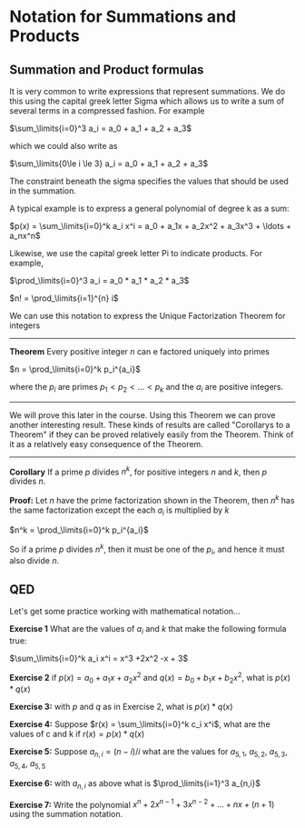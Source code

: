 # Notation for Summations and Products

## Summation and Product formulas
It is very common to write expressions that represent summations. We do this using the capital greek letter Sigma which allows us to write a sum of several terms in a compressed fashion. For example

$\sum_\limits{i=0}^3 a_i  = a_0 + a_1 + a_2 + a_3$

which we could also write as

$\sum_\limits{0\le i \le 3} a_i  = a_0 + a_1 + a_2 + a_3$

The constraint beneath the sigma specifies the values that should be used in the summation.

A typical example is to express a general polynomial of degree k as a sum:

$p(x) = \sum_\limits{i=0}^k a_i x^i = a_0 + a_1x + a_2x^2 + a_3x^3 + \ldots + a_nx^n$

Likewise, we use the capital greek letter Pi to indicate products. For example,

$\prod_\limits{i=0}^3 a_i  = a_0 * a_1 * a_2 * a_3$

$n! = \prod_\limits{i=1}^{n} i$

We can use this notation to express the Unique Factorization Theorem for integers

---

**Theorem** Every positive integer $n$ can e factored uniquely into primes

$n = \prod_\limits{i=0}^k p_i^{a_i}$

where the $p_i$ are primes $p_1\lt p_2\lt \ldots\lt p_k$ and the $a_i$ are positive integers.

---

We will prove this later in the course. Using this Theorem we can prove another interesting result.
These kinds of results are called "Corollarys to a Theorem" if they can be proved relatively easily from
the Theorem. Think of it as a relatively easy consequence of the Theorem.

---

**Corollary** If a prime $p$ divides $n^k$, for positive integers $n$ and $k$, then $p$ divides $n$.

**Proof:** Let $n$ have the prime factorization shown in the Theorem, then $n^k$ has the same factorization
except the each $a_i$ is multiplied by $k$

$n^k =  \prod_\limits{i=0}^k p_i^{a_i}$

So if a prime $p$ divides $n^k$, then it must be one of the $p_i$, and hence it must also divide $n$.

**QED**
---

Let's get some practice working with mathematical notation...

**Exercise 1**
What are the values of $a_i$ and $k$ that make the following formula true:

$\sum_\limits{i=0}^k a_i x^i = x^3 +2x^2 -x + 3$

**Exercise 2**
if $p(x) = a_0+a_1x + a_2x^2$ and
$q(x) = b_0+b_1x + b_2x^2$,
what is $p(x)*q(x)$

**Exercise 3:**
with $p$ and $q$ as in Exercise 2, what is $p(x)*q(x)$

**Exercise 4:**
Suppose $r(x) = \sum_\limits{i=0}^k c_i x^i$,
what are the values of c and k if $r(x)=p(x)*q(x)$

**Exercise 5:**
Suppose $a_{n,i} = (n-i)/i$
what are the values for $a_{5,1}$, $a_{5,2}$, $a_{5,3}$, $a_{5,4}$, $a_{5,5}$ 

**Exercise 6:**
with $a_{n,i}$ as above what is  $\prod_\limits{i=1}^3 a_{n,i}$

**Exercise 7:**
Write the polynomial $x^n + 2x^{n-1} + 3x^{n-2} + \ldots + nx + (n+1)$
using the summation notation.
